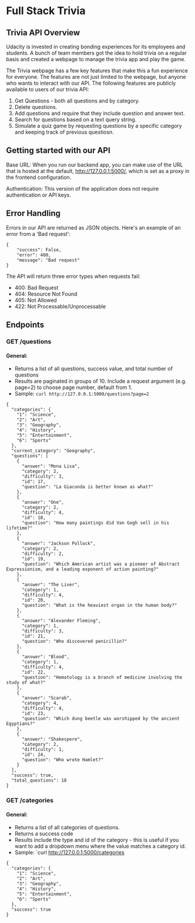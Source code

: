 # Full Stack Trivia

## Trivia API Overview

Udacity is invested in creating bonding experiences for its employees and students. A bunch of team members got the idea to hold trivia on a regular basis and created a  webpage to manage the trivia app and play the game. 

The Trivia webpage has a few key features that make this a fun experience for everyone. The features are not just limited to the webpage, but anyone who wants
to interact with our API. The following features are publicly available to users of our trivia API:
1) Get Questions - both all questions and by category. 
2) Delete questions.
3) Add questions and require that they include question and answer text.
4) Search for questions based on a text query string.
5) Simulate a quiz game by requesting questions by a specific category and keeping track of previous questiosn. 

## Getting started with our API

Base URL: When you run our backend app, you can make use of the URL that is hosted at the default, http://127.0.0.1:5000/, which is set as a proxy in the frontend configuration.

Authentication: This version of the application does not require authentication or API keys.

## Error Handling
Errors in our API are returned as JSON objects. Here's an example of an error from a 'Bad request':
```
{
    "success": False, 
    "error": 400,
    "message": "Bad request"
}
```

The API will return three error types when requests fail:

- 400: Bad Request
- 404: Resource Not Found
- 405: Not Allowed 
- 422: Not Processable/Unprocessable
    
## Endpoints
### GET /questions
#### General:
- Returns a list of all questions, success value, and total number of questions
- Results are paginated in groups of 10. Include a request argument (e.g. page=2) to choose page number, default from 1. 
- Sample: `curl http://127.0.0.1:5000/questions?page=2`

``` 
{
  "categories": {
    "1": "Science", 
    "2": "Art", 
    "3": "Geography", 
    "4": "History", 
    "5": "Entertainment", 
    "6": "Sports"
  }, 
  "current_category": "Geography", 
  "questions": [
    {
      "answer": "Mona Lisa", 
      "category": 2, 
      "difficulty": 3, 
      "id": 17, 
      "question": "La Giaconda is better known as what?"
    }, 
    {
      "answer": "One", 
      "category": 2, 
      "difficulty": 4, 
      "id": 18, 
      "question": "How many paintings did Van Gogh sell in his lifetime?"
    }, 
    {
      "answer": "Jackson Pollock", 
      "category": 2, 
      "difficulty": 2, 
      "id": 19, 
      "question": "Which American artist was a pioneer of Abstract Expressionism, and a leading exponent of action painting?"
    }, 
    {
      "answer": "The Liver", 
      "category": 1, 
      "difficulty": 4, 
      "id": 20, 
      "question": "What is the heaviest organ in the human body?"
    }, 
    {
      "answer": "Alexander Fleming", 
      "category": 1, 
      "difficulty": 3, 
      "id": 21, 
      "question": "Who discovered penicillin?"
    }, 
    {
      "answer": "Blood", 
      "category": 1, 
      "difficulty": 4, 
      "id": 22, 
      "question": "Hematology is a branch of medicine involving the study of what?"
    }, 
    {
      "answer": "Scarab", 
      "category": 4, 
      "difficulty": 4, 
      "id": 23, 
      "question": "Which dung beetle was worshipped by the ancient Egyptians?"
    }, 
    {
      "answer": "Shakespere", 
      "category": 2, 
      "difficulty": 1, 
      "id": 24, 
      "question": "Who wrote Hamlet?"
    }
  ], 
  "success": true, 
  "total_questions": 18
}
```

### GET /categories
#### General:
- Returns a list of all categories of questions.
- Returns a success code
- Results include the type and id of the category - this is useful if you want to add a dropdown menu where the value matches a category id. 
- Sample: `curl http://127.0.0.1:5000/categories

```
{
  "categories": {
    "1": "Science", 
    "2": "Art", 
    "3": "Geography", 
    "4": "History", 
    "5": "Entertainment", 
    "6": "Sports"
  }, 
  "success": true
}
```